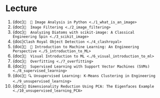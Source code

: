# Lecture
1. {doc}`📝  🎨 Image Analysis in Python <./1_what_is_an_image>`
2. {doc}`📝  Image Filtering <./2_image_filtering>`
3. {doc}`📝  Analyzing Diatoms with scikit-image: A Classical Engineering Spin <./3_scikit_image>`
4. {doc}`Clash Royal Object Detection <./4_clashroyal>`
5. {doc}`📝  🤖 Introduction to Machine Learning: An Engineering Perspective <./5_introduction_to_ML>`
6. {doc}`📝  Visual Introduction to ML <./6_visual_introduction_to_ml>`
7. {doc}`📝  Overfitting <./7_overfitting>`
8. {doc}`📝  Supervised Learning with Support Vector Machines (SVMs) <./8_supervised_learning>`
9. {doc}`📝 🔍 Unsupervised Learning: K-Means Clustering in Engineering <./9_unsupervised_learning>`
10. {doc}`📝 Dimensionality Reduction Using PCA: The Eigenfaces Example <./10_unsupervised_learning_PCA>`